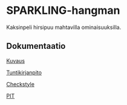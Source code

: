 # SPARKLING-hangman

Kaksinpeli hirsipuu mahtavilla ominaisuuksilla.

## Dokumentaatio

[Kuvaus](dokumentaatio/aiheenKuvausJaRakenne.md)

[Tuntikirjanpito](dokumentaatio/tuntikirjanpito.md)

[Checkstyle](https://htmlpreview.github.io/?https://github.com/Ruuch/sparkling-hangman/blob/master/dokumentaatio/checkstyle/site/checkstyle.html)

[PIT](https://htmlpreview.github.io/?https://github.com/Ruuch/sparkling-hangman/blob/master/dokumentaatio/pit/201702032304/index.html)
